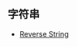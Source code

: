 ## 字符串

* [Reverse String](https://github.com/steveLauwh/Data-Structures-And-Algorithms/tree/master/String/Reverse%20String)
